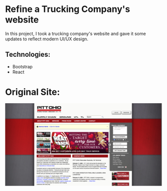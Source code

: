 # Refine a Trucking Company's website
In this project, I took a trucking company's website and gave it some updates to reflect modern UI/UX design. 

## Technologies:

* Bootstrap
* React

# Original Site:
![Landing Page](./src/images/Landing.png)